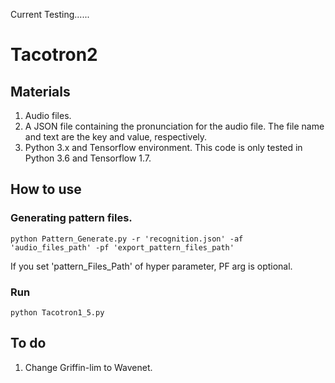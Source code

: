 Current Testing......

# Tacotron2
## Materials
1. Audio files.
2. A JSON file containing the pronunciation for the audio file. The file name and text are the key and value, respectively.
3. Python 3.x and Tensorflow environment. This code is only tested in Python 3.6 and Tensorflow 1.7.

## How to use
### Generating pattern files.

    python Pattern_Generate.py -r 'recognition.json' -af 'audio_files_path' -pf 'export_pattern_files_path'

If you set 'pattern_Files_Path' of hyper parameter, PF arg is optional.

### Run

    python Tacotron1_5.py
    
## To do
1. Change Griffin-lim to Wavenet.

